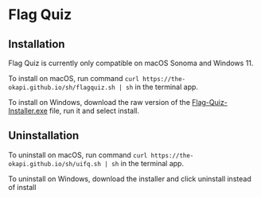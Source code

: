 # Flag Quiz

## Installation

Flag Quiz is currently only compatible on macOS Sonoma and Windows 11.

To install on macOS, run command `curl https://the-okapi.github.io/sh/flagquiz.sh | sh` in the terminal app.

To install on Windows, download the raw version of the [Flag-Quiz-Installer.exe](https://the-okapi.github.io/sh/Flag-Quiz-Installer.exe) file, run it and select install.

## Uninstallation

To uninstall on macOS, run command `curl https://the-okapi.github.io/sh/uifq.sh | sh` in the terminal app.

To uninstall on Windows, download the installer and click uninstall instead of install
